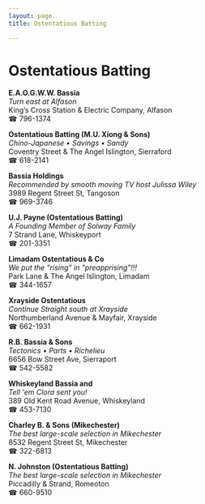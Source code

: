 ```yaml
---
layout: page 
title: Ostentatious Batting

---
```



# Ostentatious Batting


 **E.A.O.G.W.W. Bassia**  
_Turn east at Alfason_  
King’s Cross Station & Electric Company, Alfason  
☎ 796-1374

**Ostentatious Batting (M.U. Xiong & Sons)**  
_Chino-Japanese • Savings • Sandy_  
Coventry Street & The Angel Islington, Sierraford  
☎ 618-2141

**Bassia Holdings**  
_Recommended by smooth moving TV host Julissa Wiley_  
3989 Regent Street St, Tangoson  
☎ 969-3746

**U.J. Payne (Ostentatious Batting)**  
_A Founding Member of Solway Family_  
7 Strand Lane, Whiskeyport  
☎ 201-3351

**Limadam Ostentatious & Co**  
_We put the "rising" in "preapprising"!!!_  
Park Lane & The Angel Islington, Limadam  
☎ 344-1657

**Xrayside Ostentatious**  
_Continue Straight south at Xrayside_  
Northumberland Avenue & Mayfair, Xrayside  
☎ 662-1931

**R.B. Bassia & Sons**  
_Tectonics • Parts • Richelieu_  
6656 Bow Street Ave, Sierraport  
☎ 542-5582

**Whiskeyland Bassia and**  
_Tell 'em Clora sent you!_  
389 Old Kent Road Avenue, Whiskeyland  
☎ 453-7130

**Charley B. & Sons (Mikechester)**  
_The best large-scale selection in Mikechester_  
8532 Regent Street St, Mikechester  
☎ 322-6813

**N. Johnston (Ostentatious Batting)**  
_The best large-scale selection in Mikechester_  
Piccadilly & Strand, Romeoton  
☎ 660-9510

